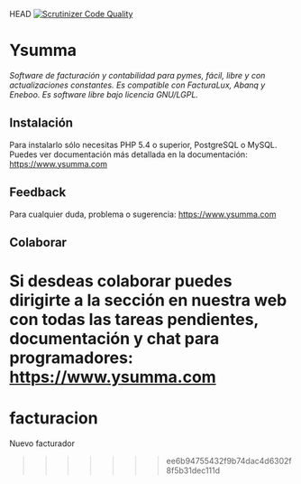 HEAD
[![Scrutinizer Code Quality](https://scrutinizer-ci.com/g/NeoRazorX/facturascripts_2015/badges/quality-score.png?b=beta)](https://scrutinizer-ci.com/g/NeoRazorX/facturascripts_2015/?branch=beta)

# Ysumma
*Software de facturación y contabilidad para pymes, fácil, libre y con actualizaciones constantes. Es compatible con FacturaLux, Abanq y Eneboo. Es software libre bajo licencia GNU/LGPL.*

## Instalación
Para instalarlo sólo necesitas PHP 5.4 o superior, PostgreSQL o MySQL. Puedes ver documentación más detallada en la documentación:
https://www.ysumma.com

## Feedback
Para cualquier duda, problema o sugerencia:
https://www.ysumma.com

## Colaborar
Si desdeas colaborar puedes dirigirte a la sección en nuestra web con todas las tareas pendientes, documentación y chat para programadores:
https://www.ysumma.com
=======
# facturacion
Nuevo facturador
>>>>>>> ee6b94755432f9b74dac4d6302f8f5b31dec111d
